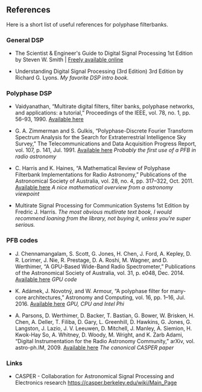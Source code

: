 ## References

Here is a short list of useful references for polyphase filterbanks. 

### General DSP

* The Scientist & Engineer's Guide to Digital Signal Processing 1st Edition
by Steven W. Smith | [Freely available online](http://www.dspguide.com)

* Understanding Digital Signal Processing (3rd Edition) 3rd Edition by Richard G. Lyons. *My favorite DSP intro book.* 

### Polyphase DSP 

* Vaidyanathan, “Multirate digital filters, filter banks, polyphase networks, and applications: a tutorial,” Proceedings of the IEEE, vol. 78, no. 1, pp. 56–93, 1990. [Available here](http://home.eng.iastate.edu/~julied/classes/ee524/articles/multirate_article.pdf)

* G. A. Zimmerman and S. Gulkis, “Polyphase-Discrete Fourier Transform Spectrum Analysis for the Search for Extraterrestrial Intelligence Sky Survey,” The Telecommunications and Data Acquisition Progress Report, vol. 107, p. 141, Jul. 1991. [Available here](http://ntrs.nasa.gov/archive/nasa/casi.ntrs.nasa.gov/19920005033.pdf) *Probably the first use of a PFB in radio astronomy*

* C. Harris and K. Haines, “A Mathematical Review of Polyphase Filterbank Implementations for Radio Astronomy,” Publications of the Astronomical Society of Australia, vol. 28, no. 4, pp. 317–322, Oct. 2011. [Available here](http://adsabs.harvard.edu/abs/2011PASA...28..317H) *A nice mathematical overview from a astronomy viewpoint* 

* Multirate Signal Processing for Communication Systems 1st Edition by Fredric J. Harris. *The most obvious mutlirate text book, I would recommend loaning from the library, not buying it, unless you're super serious.*

### PFB codes

* J. Chennamangalam, S. Scott, G. Jones, H. Chen, J. Ford, A. Kepley, D. R. Lorimer, J. Nie, R. Prestage, D. A. Roshi, M. Wagner, and D. Werthimer, “A GPU-Based Wide-Band Radio Spectrometer,” Publications of the Astronomical Society of Australia, vol. 31, p. e048, Dec. 2014.  [Available here](https://ui.adsabs.harvard.edu#abs/2014PASA...31...48C/abstract) *GPU code*

* K. Adámek, J. Novotný, and W. Armour, “A polyphase filter for many-core architectures,” Astronomy and Computing, vol. 16, pp. 1–16, Jul. 2016. [Available here](https://ui.adsabs.harvard.edu#abs/2016A&C....16....1A/abstract) *GPU, CPU and Intel Phi*

* A. Parsons, D. Werthimer, D. Backer, T. Bastian, G. Bower, W. Brisken, H. Chen, A. Deller, T. Filiba, D. Gary, L. Greenhill, D. Hawkins, G. Jones, G. Langston, J. Lazio, J. V. Leeuwen, D. Mitchell, J. Manley, A. Siemion, H. Kwok-Hay So, A. Whitney, D. Woody, M. Wright, and K. Zarb Adami, “Digital Instrumentation for the Radio Astronomy Community,” arXiv, vol. astro-ph.IM, 2009. [Available here](https://ui.adsabs.harvard.edu#abs/2009astro2010T..21P/abstract) *The canonical CASPER paper*

### Links

* CASPER - Collaboration for Astronomical Signal Processing and Electronics research https://casper.berkeley.edu/wiki/Main_Page
